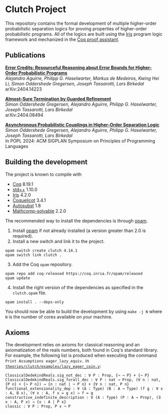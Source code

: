 # Clutch Project

This repository contains the formal development of multiple higher-order probabilistic separation logics for proving properties of higher-order probabilistic programs.
All of the logics are built using the [Iris](https://iris-project.org) program logic framework and mechanized in the [Coq proof assistant](https://coq.inria.fr/).

## Publications

[**Error Credits: Resourceful Reasoning about Error Bounds for Higher-Order Probabilistic Programs**](https://arxiv.org/abs/2404.14223)<br>
*Alejandro Aguirre, Philipp G. Haselwarter, Markus de Medeiros, Kwing Hei Li, Simon Oddershede Gregersen, Joseph Tassarotti, Lars Birkedal*<br>
arXiv:2404.14223

[**Almost-Sure Termination by Guarded Refinement**](https://arxiv.org/abs/2404.08494) <br>
*Simon Oddershede Gregersen, Alejandro Aguirre, Philipp G. Haselwarter, Joseph Tassarotti, Lars Birkedal*<br>
arXiv:2404.08494

[**Asynchronous Probabilistic Couplings in Higher-Order Separation Logic**](https://dl.acm.org/doi/10.1145/3632868)<br>
*Simon Oddershede Gregersen, Alejandro Aguirre, Philipp G. Haselwarter, Joseph Tassarotti, Lars Birkedal*<br>
In POPL 2024: ACM SIGPLAN Symposium on Principles of Programming Languages

## Building the development

The project is known to compile with

- [Coq](https://coq.inria.fr/) 8.19.1
- [std++](https://gitlab.mpi-sws.org/iris/stdpp) 1.10.0
- [Iris](https://gitlab.mpi-sws.org/iris/iris/) 4.2.0
- [Coquelicot](https://gitlab.inria.fr/coquelicot/coquelicot/) 3.4.1
- [Autosubst](https://github.com/coq-community/autosubst) 1.8
- [Mathcomp-solvable](https://github.com/math-comp/math-comp) 2.2.0

The recommended way to install the dependencies is through [opam](https://opam.ocaml.org/doc/Install.html).

1. Install [opam](https://opam.ocaml.org/doc/Install.html) if not already installed (a version greater than 2.0 is required).
2. Install a new switch and link it to the project.
```
opam switch create clutch 4.14.1
opam switch link clutch .
```
3. Add the Coq `opam` repository.
```
opam repo add coq-released https://coq.inria.fr/opam/released
opam update
```
4. Install the right version of the dependencies as specified in the `clutch.opam` file.
```
opam install . --deps-only
```

You should now be able to build the development by using `make -j N` where `N` is the number of cores available on your machine.

## Axioms

The development relies on axioms for classical reasoning and an axiomatization of the reals numbers, both found in Coq's standard library. For example, the following list is produced when executing the command `Print Assumptions eager_lazy_equiv.` in [`theories/clutch/examples/lazy_eager_coin.v`](theories/clutch/examples/lazy_eager_coin.v):

```
ClassicalDedekindReals.sig_not_dec : ∀ P : Prop, {¬ ¬ P} + {¬ P}
ClassicalDedekindReals.sig_forall_dec : ∀ P : nat → Prop, (∀ n : nat, {P n} + {¬ P n}) → {n : nat | ¬ P n} + {∀ n : nat, P n}
functional_extensionality_dep : ∀ (A : Type) (B : A → Type) (f g : ∀ x : A, B x), (∀ x : A, f x = g x) → f = g
constructive_indefinite_description : ∀ (A : Type) (P : A → Prop), (∃ x : A, P x) → {x : A | P x}
classic : ∀ P : Prop, P ∨ ¬ P
```

